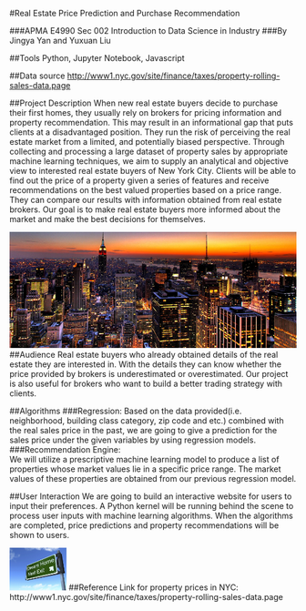 #Real Estate Price Prediction and Purchase Recommendation  

###APMA E4990 Sec 002 Introduction to Data Science in Industry
###By Jingya Yan and Yuxuan Liu
 

##Tools
Python, Jupyter Notebook, Javascript

##Data source
http://www1.nyc.gov/site/finance/taxes/property-rolling-sales-data.page

##Project Description
When new real estate buyers decide to purchase their first homes, they usually rely on brokers for pricing information and property recommendation. This may result in an informational gap that puts clients at a disadvantaged position. They run the risk of perceiving the real estate market from a limited, and potentially biased perspective. Through collecting and processing a large dataset of property sales by appropriate machine learning techniques, we aim to supply an analytical and objective view to interested real estate buyers of New York City. Clients will be able to find out the price of a property given a series of features and receive recommendations on the best valued properties based on a price range. They can compare our results with information obtained from real estate brokers. Our goal is to make real estate buyers more informed about the market and make the best decisions for themselves.  

![Alt text](img/Real-Estate-Companies-in-New-York.jpg)
##Audience
Real estate buyers who already obtained details of the real estate they are interested in. With the details they can know whether the price provided by brokers is underestimated or overestimated.
Our project is also useful for brokers who want to build a better trading strategy with clients. 
 
##Algorithms
###Regression: 
Based on the data provided(i.e. neighborhood, building class category, zip code and etc.) combined with the real sales price in the past, we are going to give a prediction for the sales price under the given variables by using regression models.
###Recommendation Engine:  
We will utilize a prescriptive machine learning model to produce a list of properties whose market values lie in a specific price range. The market values of these properties are obtained from our previous regression model.  
 
##User Interaction
We are going to build an interactive website for users to input their preferences. A Python kernel will be running behind the scene to process user inputs with machine learning algorithms. When the algorithms are completed, price predictions and property recommendations will be shown to users. 

<img src="img/dream-home-blog.jpg" width="100">
##Reference
Link for property prices in NYC: http://www1.nyc.gov/site/finance/taxes/property-rolling-sales-data.page